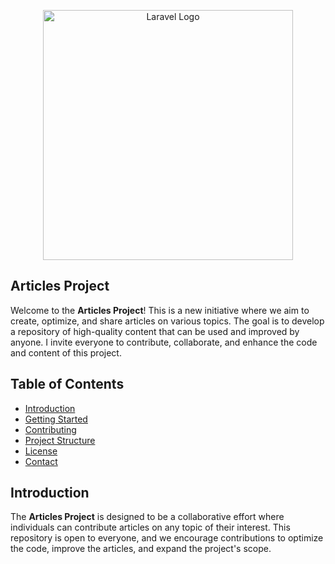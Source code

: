 <p align="center"><a href="https://laravel.com" target="_blank"><img src="https://raw.githubusercontent.com/laravel/art/master/logo-lockup/5%20SVG/2%20CMYK/1%20Full%20Color/laravel-logolockup-cmyk-red.svg" width="400" alt="Laravel Logo"></a></p>



## Articles Project <br>

Welcome to the **Articles Project**! This is a new initiative where we aim to create, optimize, and share articles on various topics. The goal is to develop a repository of high-quality content that can be used and improved by anyone. I invite everyone to contribute, collaborate, and enhance the code and content of this project.

## Table of Contents

- [Introduction](#introduction)
- [Getting Started](#getting-started)
- [Contributing](#contributing)
- [Project Structure](#project-structure)
- [License](#license)
- [Contact](#contact)

## Introduction

The **Articles Project** is designed to be a collaborative effort where individuals can contribute articles on any topic of their interest. This repository is open to everyone, and we encourage contributions to optimize the code, improve the articles, and expand the project's scope.
 
 
